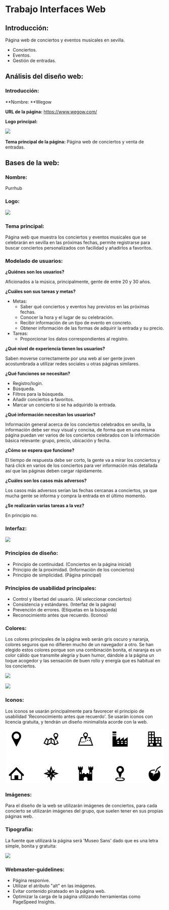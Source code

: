 # Trabajo Interfaces Web

## Introducción:

Página web de conciertos y eventos musicales en sevilla.

- Conciertos.
- Eventos.
- Gestión de entradas.

## Análisis del diseño web:

### Introducción:

**Nombre: **Wegow

**URL de la página:** https://www.wegow.com/

**Logo principal:** 

![](imágenes/wegow_logo.png)

**Tema principal de la página:** Página web de conciertos y venta de entradas.



## Bases de la web:

### Nombre: 

Purrhub



### Logo:

![](im%C3%A1genes/purrhub_logo_black.png)

### Tema principal:

Página web que muestra los conciertos y eventos musicales que se celebrarán en sevilla en las próximas fechas, permite registrarse para buscar conciertos personalizados con facilidad y añadirlos a favoritos.



### Modelado de usuarios:

**¿Quiénes son los usuarios?**

Aficionados a la música, principalmente, gente de entre 20 y 30 años.



**¿Cuáles son sus tareas y metas?**

- Metas:
  - Saber qué conciertos y eventos hay previstos en las próximas fechas.
  - Conocer la hora y el lugar de su celebración.
  - Recibir información de un tipo de evento en concreto.
  - Obtener información de las formas de adquirir la entrada y su precio.
- Tareas:
  - Proporcionar los datos correspondientes al registro.

**¿Qué nivel de experiencia tienen los usuarios?**

Saben moverse correctamente por una web al ser gente joven acostumbrada a utilizar redes sociales u otras páginas similares.



**¿Qué funciones se necesitan?**

- Registro/login.
- Búsqueda.
- Filtros para la búsqueda.
- Añadir conciertos a favoritos.
- Marcar un concierto si se ha adquirido la entrada.



**¿Qué información necesitan los usuarios?**

Información general acerca de los conciertos celebrados en sevilla, la información debe ser muy visual y concisa, de forma que en una misma página puedan ver varios de los conciertos celebrados con la información básica relevante: grupo, precio, ubicación y fecha.



**¿Cómo se espera que funcione?**

El tiempo de respuesta debe ser corto, la gente va a mirar los conciertos y hará click en varios de los conciertos para ver información más detallada así que las páginas deben cargar rápidamente.



**¿Cuáles son los casos más adversos?**

Los casos más adversos serían las fechas cercanas a conciertos, ya que mucha gente se informa y compra la entrada en el último momento.



**¿Se realizarán varias tareas a la vez?**

En principio no.



### Interfaz:

![](im%C3%A1genes/home.png)



### Principios de diseño:

- Principio de continuidad. (Conciertos en la página inicial)
- Principio de la proximidad. (Información de los conciertos)
- Principio de simplicidad. (Página principal)



### Principios de usabilidad principales:

- Control y libertad del usuario. (Al seleccionar conciertos)
- Consistencia y estándares. (Interfaz de la página)
- Prevención de errores. (Etiquetas en la búsqueda)
- Reconocimiento antes que recuerdo. (Iconos)



### Colores:

Los colores principales de la página web serán gris oscuro y naranja, colores seguros que no difieren mucho de un navegador a otro. Se han elegido estos colores porque son una combinación bonita, el naranja es un color cálido que transmite alegría y buen humor, dándole a la página un toque acogedor y las sensación de buen rollo y energía que es habitual en los conciertos.

![](im%C3%A1genes/naranja.png)

![](im%C3%A1genes/gris.png)



### Iconos:

Los iconos se usarán principalmente para favorecer el principio de usabilidad 'Reconocimiento antes que recuerdo'. Se usarán iconos con licencia gratuita, y tendrán un diseño minimalista acorde con la web.

![](im%C3%A1genes/iconos.png)



### Imágenes:

Para el diseño de la web se utilizarán imágenes de conciertos, para cada concierto se utilizarán imágenes del grupo, que suelen tener en sus propias páginas web.



### Tipografía:

La fuente que utilizará la página será 'Museo Sans' dado que es una letra simple, bonita y gratuita:

![](im%C3%A1genes/fuente.png)



### Webmaster-guidelines:

- Página responive.
- Utilizar el atributo "alt" en las imágenes.
- Evitar contenido pirateado en la página web.
- Optimizar la carga de la página utilizando herramientas como PageSpeed Insights.
